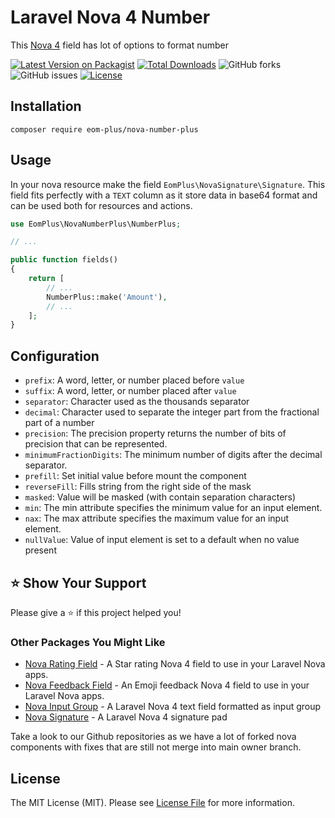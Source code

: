 # Laravel Nova 4 Number 

This [Nova 4](https://nova.laravel.com/) field has lot of options to format number

[![Latest Version on Packagist](https://img.shields.io/packagist/v/operativeit/nova-number-plus.svg?style=flat-square)](https://packagist.org/packages/operativeit/nova-number-plus)
[![Total Downloads](https://img.shields.io/packagist/dt/operativeit/nova-number-plus.svg?style=flat-square)](https://packagist.org/packages/operativeit/nova-number-plus)
![GitHub forks](https://img.shields.io/github/forks/operativeit/nova-number-plus)
![GitHub issues](https://img.shields.io/github/issues/operativeit/nova-number-plus)
[![License](https://img.shields.io/packagist/l/operativeit/nova-number-plus)](https://github.com/operativeit/nova-number-plus/blob/master/LICENSE.md)

## Installation

`composer require eom-plus/nova-number-plus`

## Usage

In your nova resource make the field `EomPlus\NovaSignature\Signature`.
This field fits perfectly with a `TEXT` column as it store data in base64 format and can be used both for resources and actions.

```php
use EomPlus\NovaNumberPlus\NumberPlus;

// ...

public function fields()
{
    return [
        // ...
        NumberPlus::make('Amount'),
        // ...
    ];
}
```

## Configuration

- `prefix`: A word, letter, or number placed before `value`
- `suffix`: A word, letter, or number placed after `value`
- `separator`: Character used as the thousands separator
- `decimal`: Character used to separate the integer part from the fractional part of a number
- `precision`: The precision property returns the number of bits of precision that can be represented.
- `minimumFractionDigits`: The minimum number of digits after the decimal separator.
- `prefill`: Set initial value before mount the component
- `reverseFill`: Fills string from the right side of the mask
- `masked`: Value will be masked (with contain separation characters)
- `min`: The min attribute specifies the minimum value for an input element.
- `nax`: The max attribute specifies the maximum value for an input element.
- `nullValue`: Value of input element is set to a default when no value present

## ⭐️ Show Your Support

Please give a ⭐️ if this project helped you!

### Other Packages You Might Like

- [Nova Rating Field](https://github.com/operativeit/nova-rating-field) - A Star rating Nova 4 field to use in your Laravel Nova apps.
- [Nova Feedback Field](https://github.com/operativeit/nova-feedback-field) - An Emoji feedback Nova 4 field to use in your Laravel Nova apps.
- [Nova Input Group](https://github.com/operativeit/nova-input-group) - A Laravel Nova 4 text field formatted as input group
- [Nova Signature](https://github.com/operativeit/nova-signature) - A Laravel Nova 4 signature pad
 
Take a look to our Github repositories as we have a lot of forked nova components with fixes that are still not merge into main owner branch.

## License

The MIT License (MIT). Please see [License File](https://github.com/operativeit/nova-number-plus/blob/master/LICENSE.md) for more information.
